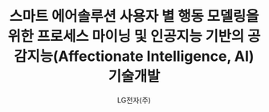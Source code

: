 ---
layout: page
title: 스마트 에어솔루션 사용자 별 행동 모델링을 위한 프로세스 마이닝 및 인공지능 기반의 공감지능(Affectionate Intelligence, AI) 기술개발
start_date: 2024-01-28 08:59:00-0400
end_date: 2025-03-01 08:59:00-0400
author: LG전자(주)
description: 스마트 에어솔루션 사용자 별 행동 모델링을 위한 프로세스 마이닝 및 인공지능 기반의 공감지능(Affectionate Intelligence, AI) 기술개발
importance: 1
category: projects
related_publications: false
---